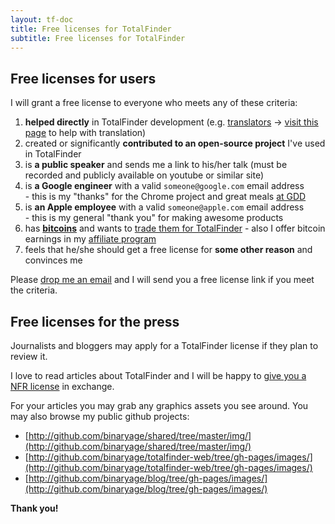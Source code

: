 ```yaml
---
layout: tf-doc
title: Free licenses for TotalFinder
subtitle: Free licenses for TotalFinder
---
```


## Free licenses for users

I will grant a free license to everyone who meets any of these criteria:

1. **helped directly** in TotalFinder development (e.g. [translators](http://github.com/binaryage/totalfinder-i18n/contributors) -> [visit this page](http://github.com/binaryage/totalfinder-i18n) to help with translation)
2. created or significantly **contributed to an open-source project** I've used in TotalFinder
3. is **a public speaker** and sends me a link to his/her talk (must be recorded and publicly available on youtube or similar site)
4. is **a Google engineer** with a valid `someone@google.com` email address<br>- this is my "thanks" for the Chrome project and great meals [at GDD](http://www.google.com/events/developerday)
5. is **an Apple employee** with a valid `someone@apple.com` email address<br>- this is my general "thank you" for making awesome products
6. has **[bitcoins](http://arstechnica.com/tech-policy/news/2011/06/bitcoin-inside-the-encrypted-peer-to-peer-currency.ars)** and wants to [trade them for TotalFinder](http://blog.binaryage.com/trade-totalfinder-bitcoin) - also I offer bitcoin earnings in my [affiliate program](http://blog.binaryage.com/trade-totalfinder-bitcoin)
7. feels that he/she should get a free license for **some other reason** and convinces me

Please [drop me an email](mailto:support@binaryage.com?subject=Free%20license%20request) and I will send you a free license link if you meet the criteria.

## Free licenses for the press

Journalists and bloggers may apply for a TotalFinder license if they plan to review it.

I love to read articles about TotalFinder and I will be happy to [give you a NFR license](mailto:support@binaryage.com?subject=NFR%20license%20request) in exchange.

For your articles you may grab any graphics assets you see around. You may also browse my public github projects:

* [http://github.com/binaryage/shared/tree/master/img/](http://github.com/binaryage/shared/tree/master/img/)
* [http://github.com/binaryage/totalfinder-web/tree/gh-pages/images/](http://github.com/binaryage/totalfinder-web/tree/gh-pages/images/)
* [http://github.com/binaryage/blog/tree/gh-pages/images/](http://github.com/binaryage/blog/tree/gh-pages/images/)

**Thank you!**